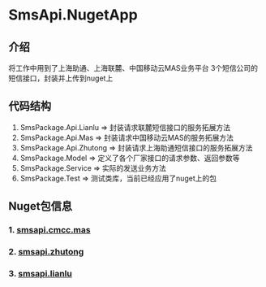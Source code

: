 # SmsApi.NugetApp

## 介绍
将工作中用到了上海助通、上海联麓、中国移动云MAS业务平台 3个短信公司的短信接口，封装并上传到nuget上


## 代码结构
1. SmsPackage.Api.Lianlu  => 封装请求联麓短信接口的服务拓展方法
2. SmsPackage.Api.Mas     => 封装请求中国移动云MAS的服务拓展方法
3. SmsPackage.Api.Zhutong => 封装请求上海助通短信接口的服务拓展方法
4. SmsPackage.Model       => 定义了各个厂家接口的请求参数、返回参数等
5. SmsPackage.Service     => 实际的发送业务方法
6. SmsPackage.Test        => 测试类库，当前已经应用了nuget上的包

## Nuget包信息
### 1. [smsapi.cmcc.mas](https://www.nuget.org/packages/smsapi.cmcc.mas/)
### 2. [smsapi.zhutong](https://www.nuget.org/packages/smsapi.zhutong/)
### 3. [smsapi.lianlu](https://www.nuget.org/packages/smsapi.lianlu/)